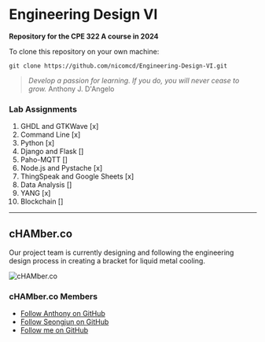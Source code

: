 # Engineering Design VI
**Repository for the CPE 322 A course in 2024**

To clone this repository on your own machine:

```git clone https://github.com/nicomcd/Engineering-Design-VI.git```

> *Develop a passion for learning. If you do, you will never cease to grow.*
> Anthony J. D'Angelo


### Lab Assignments
1. GHDL and GTKWave [x]
2. Command Line [x]
3. Python [x]
4. Django and Flask []
5. Paho-MQTT []
6. Node.js and Pystache [x]
7. ThingSpeak and Google Sheets [x]
8. Data Analysis []
9. YANG [x]
10. Blockchain []

---

## cHAMber.co

Our project team is currently designing and following the engineering design process in creating a bracket for liquid metal cooling. 

![cHAMber.co](Images/chamber.png)

### cHAMber.co Members
- [Follow Anthony on GitHub](https://github.com/BonkMasterMord)
- [Follow Seongjun on GitHub](https://github.com/successjun)
- [Follow me on GitHub](https://github.com/nicomcd)






